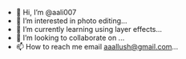 - 👋 Hi, I’m @aali007
- 👀 I’m interested in photo editing...
- 🌱 I’m currently learning using layer effects...
- 💞️ I’m looking to collaborate on ...
- 📫 How to reach me email aaallush@gmail.com...

<!---
aali007/aali007 is a ✨ special ✨ repository because its `README.md` (this file) appears on your GitHub profile.
You can click the Preview link to take a look at your changes.
--->
